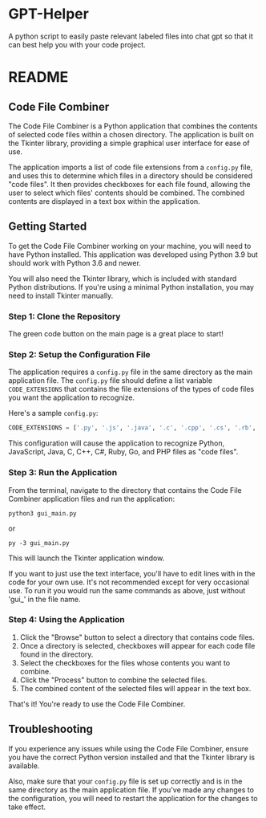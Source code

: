# GPT-Helper
A python script to easily paste relevant labeled files into chat gpt so that it can best help you with your code project.

# README

## Code File Combiner

The Code File Combiner is a Python application that combines the contents of selected code files within a chosen directory. The application is built on the Tkinter library, providing a simple graphical user interface for ease of use.

The application imports a list of code file extensions from a `config.py` file, and uses this to determine which files in a directory should be considered "code files". It then provides checkboxes for each file found, allowing the user to select which files' contents should be combined. The combined contents are displayed in a text box within the application.

## Getting Started

To get the Code File Combiner working on your machine, you will need to have Python installed. This application was developed using Python 3.9 but should work with Python 3.6 and newer. 

You will also need the Tkinter library, which is included with standard Python distributions. If you're using a minimal Python installation, you may need to install Tkinter manually.

### Step 1: Clone the Repository

The green code button on the main page is a great place to start!

### Step 2: Setup the Configuration File

The application requires a `config.py` file in the same directory as the main application file. The `config.py` file should define a list variable `CODE_EXTENSIONS` that contains the file extensions of the types of code files you want the application to recognize.

Here's a sample `config.py`:

```python
CODE_EXTENSIONS = ['.py', '.js', '.java', '.c', '.cpp', '.cs', '.rb', '.go', '.php']
```

This configuration will cause the application to recognize Python, JavaScript, Java, C, C++, C#, Ruby, Go, and PHP files as "code files".

### Step 3: Run the Application

From the terminal, navigate to the directory that contains the Code File Combiner application files and run the application:

```
python3 gui_main.py
```
or
```
py -3 gui_main.py
```
This will launch the Tkinter application window.

If you want to just use the text interface, you'll have to edit lines with in the code for your own use. It's not recommended except for very occasional use. To run it you would run the same commands as above, just without 'gui_' in the file name.

### Step 4: Using the Application

1. Click the "Browse" button to select a directory that contains code files.
2. Once a directory is selected, checkboxes will appear for each code file found in the directory.
3. Select the checkboxes for the files whose contents you want to combine.
4. Click the "Process" button to combine the selected files.
5. The combined content of the selected files will appear in the text box.

That's it! You're ready to use the Code File Combiner.

## Troubleshooting

If you experience any issues while using the Code File Combiner, ensure you have the correct Python version installed and that the Tkinter library is available.

Also, make sure that your `config.py` file is set up correctly and is in the same directory as the main application file. If you've made any changes to the configuration, you will need to restart the application for the changes to take effect.
